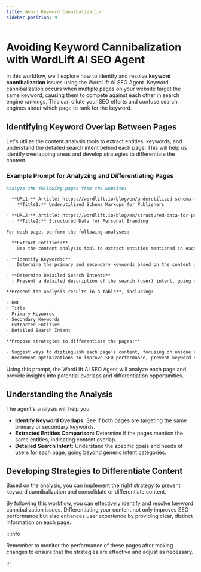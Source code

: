 ```yaml
---
title: Avoid Keyword Cannibalization
sidebar_position: 9
---
```


# Avoiding Keyword Cannibalization with WordLift AI SEO Agent

In this workflow, we'll explore how to identify and resolve **keyword cannibalization** issues using the WordLift AI SEO Agent. Keyword cannibalization occurs when multiple pages on your website target the same keyword, causing them to compete against each other in search engine rankings. This can dilute your SEO efforts and confuse search engines about which page to rank for the keyword.

## Identifying Keyword Overlap Between Pages

Let's utilize the content analysis tools to extract entities, keywords, and understand the detailed search intent behind each page. This will help us identify overlapping areas and develop strategies to differentiate the content.

### Example Prompt for Analyzing and Differentiating Pages

```md
Analyze the following pages from the website:

- **URL1:** Article: https://wordlift.io/blog/en/underutilized-schema-markups-for-publishers/
  - **Title1:** Underutilized Schema Markups for Publishers

- **URL2:** Article: https://wordlift.io/blog/en/structured-data-for-personal-branding/
  - **Title2:** Structured Data for Personal Branding

For each page, perform the following analyses:

- **Extract Entities:**
  - Use the content analysis tool to extract entities mentioned in each page.

- **Identify Keywords:**
  - Determine the primary and secondary keywords based on the content and metadata.

- **Determine Detailed Search Intent:**
  - Present a detailed description of the search (user) intent, going beyond simple categories.

**Present the analysis results in a table**, including:

- URL
- Title
- Primary Keywords
- Secondary Keywords
- Extracted Entities
- Detailed Search Intent

**Propose strategies to differentiate the pages:**

- Suggest ways to distinguish each page's content, focusing on unique aspects of content, keywords, and entities.
- Recommend optimizations to improve SEO performance, prevent keyword cannibalization, and enhance user experience.
```

Using this prompt, the WordLift AI SEO Agent will analyze each page and provide insights into potential overlaps and differentiation opportunities.

## Understanding the Analysis

The agent's analysis will help you:

- **Identify Keyword Overlaps:** See if both pages are targeting the same primary or secondary keywords.
- **Extracted Entities Comparison:** Determine if the pages mention the same entities, indicating content overlap.
- **Detailed Search Intent:** Understand the specific goals and needs of users for each page, going beyond generic intent categories.

## Developing Strategies to Differentiate Content

Based on the analysis, you can implement the right strategy to prevent keyword cannibalization and consolidate or differentiate content.

By following this workflow, you can effectively identify and resolve keyword cannibalization issues. Differentiating your content not only improves SEO performance but also enhances user experience by providing clear, distinct information on each page.

:::info

Remember to monitor the performance of these pages after making changes to ensure that the strategies are effective and adjust as necessary.

:::
